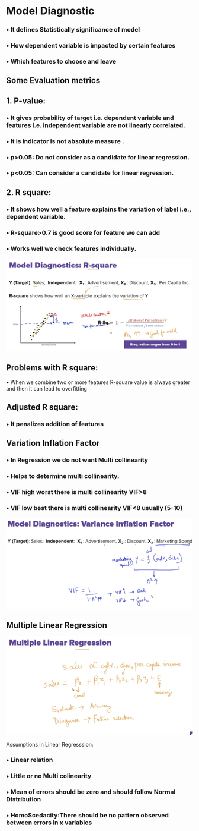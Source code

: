 # Model Diagnostic

### •	It defines Statistically significance of model 
### •	How dependent variable is impacted by certain features
### •	Which features to choose and leave

## Some Evaluation metrics
## 1.	P-value: 

### •	It gives probability of target i.e. dependent variable and features i.e. independent variable are not linearly correlated.
### •	It is indicator is not absolute measure .
### •	p>0.05: Do not consider as a candidate for linear regression.
### •	p<0.05: Can consider a candidate for linear regression.   

## 2.	R square:
### •	It shows how well a feature explains the variation of label i.e., dependent variable.
### •	R-square>0.7 is good score for feature we can add 
### •	Works well we check features individually.
   
 
![](../Images/R_square.jpg)
## Problems with R square: 
•	When we combine two or more features R-square value is always greater and then it can lead to overfitting

## Adjusted R square: 
### •	It penalizes addition of features

## Variation Inflation Factor
### •	In Regression we do not want Multi collinearity
### •	Helps to determine multi collinearity.
### •	VIF high worst there is multi collinearity VIF>8
### •	VIF low best there is multi collinearity VIF<8 usually (5-10) 

![](../Images/VIF.jpg)




## Multiple Linear Regression

![](../Images/Multi_linear_reg.jpg)


 

Assumptions in Linear Regresssion:
### •	Linear relation
### •	Little or no Multi colinearity
### •	Mean of errors should be zero and should follow Normal Distribution
### •	HomoScedacity:There should be no pattern observed between errors in x variables

 
 
 
 

